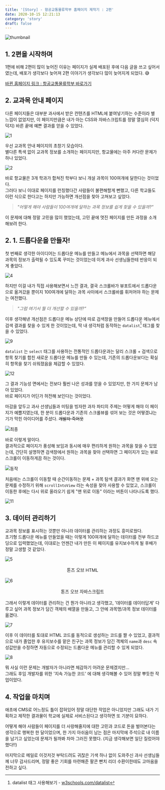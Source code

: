 ```yaml
---
title: '[Story] - 항공교통물류학부 홈페이지 제작기 : 2편'
date: 2020-10-15 12:21:13
category: 'story'
draft: false
---
```


![thumbnail](./thumbnail.PNG)

## 1. 2편을 시작하며

1편에 비해 2편이 많이 늦어진 이유는 페이지가 실제 배포된 후에 다음 글을 쓰고 싶어서였는데, 배포가 생각보다 늦어져 2편 이야기가 생각보다 많이 늦어지게 되었다. 😅

[바뀐 홈페이지 링크 : 항공교통물류학부 바로가기](http://college.kau.ac.kr/web/index.do?siteFlag=attll_www)

## 2. 교과목 안내 페이지

다른 페이지들은 대부분 과사에서 받은 컨텐츠를 HTML에 붙여넣기하는 수준이라 별 느낌이 없었지만, 이 페이지만큼은 내가 아는 CSS와 자바스크립트를 정말 열심히 (덕지덕지) 바른 끝에 예쁜 결과를 얻을 수 있었다.

![1](./1.PNG)

우선 교과목 안내 페이지의 초창기 모습이다.  
별다른 특색 없이 교과목 정보를 소개하는 페이지지만, 항교물에는 아주 커다란 문제가 하나 있었다.

![2](./2.PNG)

바로 항교물은 3개 학과가 합쳐진 학부다 보니 개설 과목이 100여개에 달한다는 것이었다.  
그러다 보니 이대로 페이지를 런칭했다간 사람들이 불편해할게 뻔했고, 다른 학교들도 이런 식으로 한다고는 하지만 가능하면 개선점을 찾아 고쳐보고 싶었다.

> *"어떻게 해야 사람들이 100여개에 달하는 과목 정보를 쉽게 찾을 수 있을까?"*   

이 문제에 대해 정말 고민을 많이 했었는데, 고민 끝에 멋진 페이지를 만든 과정을 소개해보려 한다.


## 2. 1. 드롭다운을 만들자!

첫 번째로 생각한 아이디어는 드롭다운 메뉴를 만들고 메뉴에서 과목을 선택하면 해당 과목의 정보가 출력될 수 있도록 꾸미는 것이었는데 이게 과사 선생님들한테 반응이 되게 좋았다.

![4](./4.PNG)

하지만 이걸 내가 직접 사용해보면서 느낀 결과, 결국 스크롤바가 뷰포트에서 드롭다운으로 옮겨갔을 뿐이지 100여개에 달하는 과목 사이에서 스크롤바를 휘저어야 하는 문제는 여전했다.

> *"그럼 여기서 뭘 더 개선할 수 있을까?"*

이후 생각해낸 개선점은 드롭다운 메뉴 상단에 따로 검색창을 만들어 드롭다운 메뉴에서 검색 결과를 찾을 수 있게 한 것이었는데, 딱 내 생각처럼 동작하는 `datalist`[^1] 태그를 찾을 수 있었다.

![9](./9.PNG)

`datalist` 는 `select` 태그를 사용하는 전통적인 드롭다운과는 달리 스크롤 + 검색으로 항목 찾기를 합친 새로운 드롭다운 메뉴를 만들 수 있는데, 기존의 드롭다운보다는 확실히 항목을 찾기 쉬워졌음을 체감할 수 있었다.

![12](./12.PNG)

그 결과 기능성 면에서는 전보다 훨씬 나은 성과를 얻을 수 있었지만, 한 가지 문제가 남아 있었다.  
바로 페이지가 어딘가 허전해 보인다는 것이었다.  

마감을 앞두고 과사 선생님들과 미팅을 빙자한 과자 파티의 주제는 어떻게 해야 이 페이지가 예쁠지였는데, 한 분이 드롭다운과 기존의 스크롤뷰를 섞어 보는 것은 어떻겠냐는 기가 막힌 아이디어를 주셨다. ~~개발자 죽어욧~~

![최종](./최종.PNG) 

바로 이렇게 말이다.  
결과적으로 페이지가 풍성해 보임과 동시에 매우 편리하게 원하는 과목을 찾을 수 있었는데, 간단히 설명하면 검색창에서 원하는 과목을 찾아 선택하면 그 페이지가 있는 뷰로 스크롤이 이동하게끔 하는 것이다.

![동작](./동작.gif) 

처음에는 스크롤이 이동할 때 순간이동하는 문제 + 과목 탐색 결과가 화면 맨 위에 오는 문제를 수정하기 위해 `scrollIntoView` 라는 속성을 찾아 사용할 수 있었고, 스크롤이 이동한 후에는 다시 위로 올라오기 쉽게 "맨 위로 이동" 이라는 버튼이 나타나도록 했다.

![11](./11.PNG)


## 3. 데이터 관리하기  

교과목 정보를 표시하는 것뿐만 아니라 데이터를 관리하는 과정도 흥미로웠다.  
 초기형 드롭다운 메뉴를 만들었을 때는 이렇게 100여개에 달하는 데이터를 전부 하드코딩으로 입력했었는데, 이대로는 언젠간 내가 만든 이 페이지를 유지보수하게 될 후배가 정말 고생할 것 같았다.

![5](./5.PNG)

<div style = "margin: 1rem; font-size: 0.9rem; text-align: center;">톤즈 오브 HTML</div>

![6](./6.PNG)

<div style = "margin: 1rem; font-size: 0.9rem; text-align: center;">톤즈 오브 자바스크립트</div>

그래서 이렇게 데이터를 관리하는 건 뭔가 아니라고 생각했고, '데이터를 데이터답게' 다루고 싶어 과목 정보가 담긴 객체의 배열을 만들고, 그 안에 과목명/과목 정보 데이터를 옮겼다.

![7](./7.PNG)

이후 이 데이터를 토대로 HTML 코드를 동적으로 생성하는 코드를 짤 수 있었고, 결과적으로 내가 졸업한 후 유지보수를 맡은 친구는 과목 정보가 담긴 객체의 `name`과 `desc` 속성값만을 수정하면 자동으로 수정되는 드롭다운 메뉴를 관리할 수 있게 되었다.

![8](./8.PNG)

뭐 사실 이런 문제는 개발자가 아니라면 체감하기 어려운 문제겠지만...  
그래도 후임 개발자를 위한 '지속 가능한 코드' 에 대해 생각해볼 수 있어 정말 뿌듯한 작업이었다.

## 4. 작업을 마치며

애초에 CMS로 어느정도 틀이 잡혀있어 정말 대단한 작업은 아니었지만 그래도 내가 기획하고 제작한 결과물이 학교에 실제로 서비스된다고 생각하면 또 기분이 묘하다.

어떻게 해야 사람들이 페이지를 더 사랑해줄지에 대한 고민과 코드로 돈을 벌어본다는 생각으로 행복한 한 달이었으며, 한 가지 아쉬움이 남는 점은 마지막에 주석으로 내 이름을 남기고 싶었는데 문제가 될까봐 차마 그러진 못했다.  (지금 생각해보면 일단 질렀어야 했다!!)

마지막으로 메일로 이것저것 부탁드려도 귀찮은 기색 하나 없이 도와주신 과사 선생님들께 너무 감사드리며, 정말 좋은 기회를 마련해준 팔콘 빤치 리더 수환이한테도 고마움을 전하고 싶다.

[^1]: datalist 태그 사용해보기 - [w3schools.com/datalist](https://www.w3schools.com/tags/tryit.asp?filename=tryhtml5_datalist)